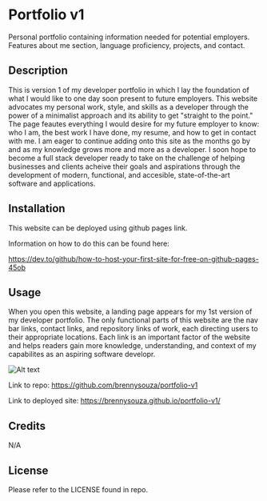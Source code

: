 # Portfolio v1
Personal portfolio containing information needed for potential employers. Features about me section, language proficiency, projects, and contact. 

## Description
This is version 1 of my developer portfolio in which I lay the foundation of what I would like to one day soon present to future employers. This website advocates my personal work, style, and skills as a developer through the power of a minimalist approach and its ability to get "straight to the point." The page feautes everything I would desire for my future employer to know: who I am, the best work I have done, my resume, and how to get in contact with me. I am eager to continue adding onto this site as the months go by and as my knowledge grows more and more as a developer. I soon hope to become a full stack developer ready to take on the challenge of helping businesses and clients acheive their goals and aspirations through the development of modern, functional, and accesible, state-of-the-art software and applications. 

## Installation
This website can be deployed using github pages link.

Information on how to do this can be found here:

https://dev.to/github/how-to-host-your-first-site-for-free-on-github-pages-45ob

## Usage 
When you open this website, a landing page appears for my 1st version of my developer portfolio.
The only functional parts of this website are the nav bar links, contact links, and repository links of work, each directing users to their appropriate locations. Each link is an important factor of the website and helps readers gain more knowledge, understanding, and context of my capabilites as an aspiring software developr. 

![Alt text](assets/images/portfoliov1screenshot.png)

Link to repo:
https://github.com/brennysouza/portfolio-v1

Link to deployed site:
https://brennysouza.github.io/portfolio-v1/


## Credits
N/A

## License
Please refer to the LICENSE found in repo. 
